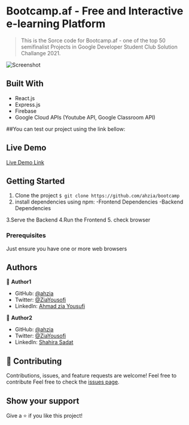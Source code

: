 # Bootcamp.af - Free and Interactive e-learning Platform

> This is the Sorce code for Bootcamp.af - one of the top 50 semifinalist Projects in Google Developer Student Club Solution Challange 2021.


![Screenshot](./)

## Built With
- React.js
- Express.js
- Firebase
- Google Cloud APIs (Youtube API, Google Classroom API)

##You can test our project using the link bellow:
## Live Demo

[Live Demo Link](https://bootcamp.af/)


## Getting Started

1. Clone the project 
  `$ git clone https://github.com/ahzia/bootcamp`
2. install dependencies using npm:
-Frontend Dependencies
-Backend Dependencies

3.Serve the Backend 
4.Run the Frontend
5. check browser

### Prerequisites

Just ensure you have one or more web browsers

## Authors

:bust_in_silhouette: **Author1**

- GitHub: [@ahzia](https://github.com/ahzia)
- Twitter: [@ZiaYousofi](https://twitter.com/ZiaYousofi)
- LinkedIn: [Ahmad zia Yousufi](https://https://www.linkedin.com/in/ah-ziayosfi)

:bust_in_silhouette: **Author2**

- GitHub: [@ahzia](https://github.com/ahzia)
- Twitter: [@ZiaYousofi](https://twitter.com/ZiaYousofi)
- LinkedIn: [Shahira Sadat](https://https://www.linkedin.com/in/ah-ziayosfi)

## :handshake: Contributing

Contributions, issues, and feature requests are welcome!
Feel free to contribute 
Feel free to check the [issues page](https://github.com/igorkol91/NewsweekProject/issues/1).

## Show your support

Give a ⭐️  if you like this project!
